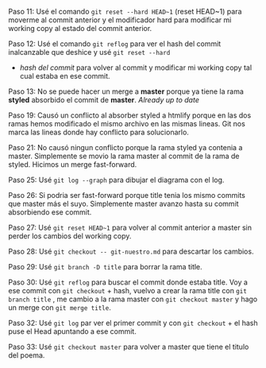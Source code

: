 Paso 11: Usé el comando `git reset --hard HEAD~1` (reset HEAD~1) para moverme 
al commit anterior y el modificador hard para modificar mi working copy al 
estado del commit anterior.

Paso 12: Usé el comando `git reflog` para ver el hash del commit inalcanzable 
que deshice y usé `git reset --hard`
+ *hash del commit* para volver al commit y
modificar mi working copy tal cual estaba en ese commit.

Paso 13: No se puede hacer un merge a **master** porque ya tiene la rama 
**styled** absorbido el commit de **master**. *Already up to date*

Paso 19: Causó un conflicto al absorber styled a htmlify porque en las dos
ramas hemos modificado el mismo archivo en las mismas lineas. Git nos marca
las lineas donde hay conflicto para solucionarlo.   

Paso 21: No causó ningun conflicto porque la rama styled ya contenia a master.
Simplemente se movio la rama master al commit de la rama de styled. Hicimos un
merge fast-forward.

Paso 25: Usé `git log --graph` para dibujar el diagrama con el log.

Paso 26: Si podria ser fast-forward porque title tenia los mismo commits que
master más el suyo. Simplemente master avanzo hasta su commit absorbiendo ese
commit. 

Paso 27: Usé `git reset HEAD~1` para volver al commit anterior a master sin 
perder los cambios del working copy.

Paso 28: Usé `git checkout -- git-nuestro.md` para descartar los cambios.

Paso 29: Usé `git branch -D title` para borrar la rama title.

Paso 30: Usé `git reflog` para buscar el commit donde estaba title. Voy a ese 
commit con `git checkout` + hash, vuelvo a crear la rama title con `git branch
title` , me cambio a la rama master con `git checkout master` y hago un merge 
con `git merge title`.

Paso 32: Usé `git log` par ver el primer commit y con `git checkout` + el hash
puse el Head apuntando a ese commit.

Paso 33: Usé `git checkout master` para volver a master que tiene el titulo del
poema.
